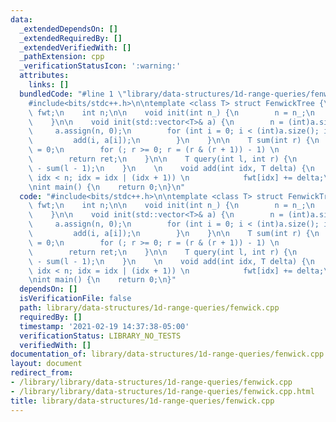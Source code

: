 ```yaml
---
data:
  _extendedDependsOn: []
  _extendedRequiredBy: []
  _extendedVerifiedWith: []
  _pathExtension: cpp
  _verificationStatusIcon: ':warning:'
  attributes:
    links: []
  bundledCode: "#line 1 \"library/data-structures/1d-range-queries/fenwick.cpp\"\n\
    #include<bits/stdc++.h>\n\ntemplate <class T> struct FenwickTree {\n    std::vector<T>\
    \ fwt;\n    int n;\n\n    void init(int n_) {\n        n = n_;\n        fwt.resize(n);\n\
    \    }\n\n    void init(std::vector<T>& a) {\n        n = (int)a.size();\n   \
    \     a.assign(n, 0);\n        for (int i = 0; i < (int)a.size(); i++) {\n   \
    \         add(i, a[i]);\n        }\n    }\n\n    T sum(int r) {\n        T ret\
    \ = 0;\n        for (; r >= 0; r = (r & (r + 1)) - 1) \n            ret += fwt[r];\n\
    \        return ret;\n    }\n\n    T query(int l, int r) {\n        return sum(r)\
    \ - sum(l - 1);\n    }\n    \n    void add(int idx, T delta) {\n        for (;\
    \ idx < n; idx = idx | (idx + 1)) \n            fwt[idx] += delta;\n    }\n};\n\
    \nint main() {\n    return 0;\n}\n"
  code: "#include<bits/stdc++.h>\n\ntemplate <class T> struct FenwickTree {\n    std::vector<T>\
    \ fwt;\n    int n;\n\n    void init(int n_) {\n        n = n_;\n        fwt.resize(n);\n\
    \    }\n\n    void init(std::vector<T>& a) {\n        n = (int)a.size();\n   \
    \     a.assign(n, 0);\n        for (int i = 0; i < (int)a.size(); i++) {\n   \
    \         add(i, a[i]);\n        }\n    }\n\n    T sum(int r) {\n        T ret\
    \ = 0;\n        for (; r >= 0; r = (r & (r + 1)) - 1) \n            ret += fwt[r];\n\
    \        return ret;\n    }\n\n    T query(int l, int r) {\n        return sum(r)\
    \ - sum(l - 1);\n    }\n    \n    void add(int idx, T delta) {\n        for (;\
    \ idx < n; idx = idx | (idx + 1)) \n            fwt[idx] += delta;\n    }\n};\n\
    \nint main() {\n    return 0;\n}"
  dependsOn: []
  isVerificationFile: false
  path: library/data-structures/1d-range-queries/fenwick.cpp
  requiredBy: []
  timestamp: '2021-02-19 14:37:38-05:00'
  verificationStatus: LIBRARY_NO_TESTS
  verifiedWith: []
documentation_of: library/data-structures/1d-range-queries/fenwick.cpp
layout: document
redirect_from:
- /library/library/data-structures/1d-range-queries/fenwick.cpp
- /library/library/data-structures/1d-range-queries/fenwick.cpp.html
title: library/data-structures/1d-range-queries/fenwick.cpp
---
```

